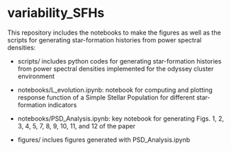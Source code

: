# variability_SFHs

This repository includes the notebooks to make the figures as well as the scripts for generating star-formation histories from power spectral densities:

- scripts/ includes python codes for generating star-formation histories from power spectral densities implemented for the odyssey cluster environment

- notebooks/L_evolution.ipynb: notebook for computing and plotting response function of a Simple Stellar Population for different star-formation indicators

- notebooks/PSD_Analysis.ipynb: key notebook for generating Figs. 1, 2, 3, 4, 5, 7, 8, 9, 10, 11, and 12  of the paper

- figures/ inclues figures generated with PSD_Analysis.ipynb

